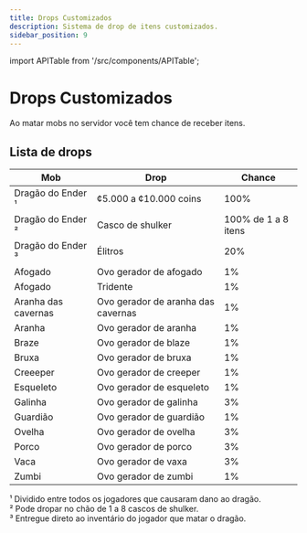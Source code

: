 ```yaml
---
title: Drops Customizados
description: Sistema de drop de itens customizados.
sidebar_position: 9
---
```


import APITable from '/src/components/APITable';

# Drops Customizados

Ao matar mobs no servidor você tem chance de receber itens.

## Lista de drops

<APITable>

| Mob     | Drop      | Chance  |
| ------- | --------- | ------- |
| Dragão do Ender ¹ | ¢5.000 a ¢10.000 coins | 100% |
| Dragão do Ender ² | Casco de shulker | 100% de 1 a 8 itens |
| Dragão do Ender ³ | Élitros | 20% |
| Afogado | Ovo gerador de afogado | 1% |
| Afogado | Tridente | 1% |
| Aranha das cavernas | Ovo gerador de aranha das cavernas | 1% |
| Aranha | Ovo gerador de aranha | 1% |
| Braze | Ovo gerador de blaze | 1% |
| Bruxa | Ovo gerador de bruxa | 1%
| Creeeper | Ovo gerador de creeper | 1% |
| Esqueleto | Ovo gerador de esqueleto | 1% |
| Galinha | Ovo gerador de galinha | 3% |
| Guardião | Ovo gerador de guardião | 1% |
| Ovelha | Ovo gerador de ovelha | 3% |
| Porco | Ovo gerador de porco | 3% |
| Vaca | Ovo gerador de vaxa | 3% |
| Zumbi | Ovo gerador de zumbi | 1%

</APITable>

¹ Dividido entre todos os jogadores que causaram dano ao dragão.  
² Pode dropar no chão de 1 a 8 cascos de shulker.  
³ Entregue direto ao inventário do jogador que matar o dragão.

